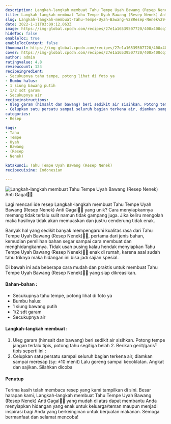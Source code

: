 ```yaml
---
description: Langkah-langkah membuat Tahu Tempe Uyah Bawang (Resep Nenek) Anti Gagal"
title: Langkah-langkah membuat Tahu Tempe Uyah Bawang (Resep Nenek) Anti Gagal
slug: Langkah-langkah-membuat-Tahu-Tempe-Uyah-Bawang-%28Resep-Nenek%29-Anti-Gagal
date: 2022-1-11T03:09:12.063Z
image: https://img-global.cpcdn.com/recipes/27e1a16539507720/400x400cq70/photo.jpg
hideToc: false
enableToc: true
enableTocContent: false
thumbnail: https://img-global.cpcdn.com/recipes/27e1a16539507720/400x400cq70/photo.jpg
cover: https://img-global.cpcdn.com/recipes/27e1a16539507720/400x400cq70/photo.jpg
author: admin
ratingvalue: 4.8
reviewcount: 124
recipeingredient:
- Secukupnya tahu tempe, potong lihat di foto ya
- Bumbu halus:
- 1 siung bawang putih
- 1/2 sdt garam
- Secukupnya air
recipeinstructions:
- Uleg garam (himsalt dan bawang) beri sedikit air sisihkan. Potong tempe jangan terlalu tipis, potong tahu segitiga belah 2. Berikan gerit/garis² tipis seperti ini :
- Celupkan satu persatu sampai seluruh bagian terkena air, diamkan sampai meresap (sy: ±10 menit) Lalu goreng sampai kecoklatan. Angkat dan sajikan. Silahkan dicoba
categories:
- Resep

tags:
- Tahu
- Tempe
- Uyah
- Bawang
- (Resep
- Nenek)

katakunci: Tahu Tempe Uyah Bawang (Resep Nenek)
recipecuisine: Indonesian

---
```


![Langkah-langkah membuat Tahu Tempe Uyah Bawang (Resep Nenek) Anti Gagal👩‍🍳](https://img-global.cpcdn.com/recipes/27e1a16539507720/400x400cq70/photo.jpg)

Lagi mencari ide resep Langkah-langkah membuat Tahu Tempe Uyah Bawang (Resep Nenek) Anti Gagal👩‍🍳 yang unik? Cara menyiapkannya memang tidak terlalu sulit namun tidak gampang juga. Jika keliru mengolah maka hasilnya tidak akan memuaskan dan justru cenderung tidak enak.

Banyak hal yang sedikit banyak mempengaruhi kualitas rasa dari Tahu Tempe Uyah Bawang (Resep Nenek)👩‍🍳, pertama dari jenis bahan, kemudian pemilihan bahan segar sampai cara membuat dan menghidangkannya. Tidak usah pusing kalau hendak menyiapkan Tahu Tempe Uyah Bawang (Resep Nenek)👩‍🍳 enak di rumah, karena asal sudah tahu triknya maka hidangan ini bisa jadi sajian spesial.

Di bawah ini ada beberapa cara mudah dan praktis untuk membuat Tahu Tempe Uyah Bawang (Resep Nenek)👩‍🍳 yang siap dikreasikan.

<!--inarticleads1-->

#### Bahan-bahan :

- Secukupnya tahu tempe, potong lihat di foto ya
- Bumbu halus:
- 1 siung bawang putih
- 1/2 sdt garam
- Secukupnya air

<!--inarticleads2-->

#### Langkah-langkah membuat :

1. Uleg garam (himsalt dan bawang) beri sedikit air sisihkan. Potong tempe jangan terlalu tipis, potong tahu segitiga belah 2. Berikan gerit/garis² tipis seperti ini :
1. Celupkan satu persatu sampai seluruh bagian terkena air, diamkan sampai meresap (sy: ±10 menit) Lalu goreng sampai kecoklatan. Angkat dan sajikan. Silahkan dicoba

#### Penutup

Terima kasih telah membaca resep yang kami tampilkan di sini. Besar harapan kami, Langkah-langkah membuat Tahu Tempe Uyah Bawang (Resep Nenek) Anti Gagal👩‍🍳 yang mudah di atas dapat membantu Anda menyiapkan hidangan yang enak untuk keluarga/teman maupun menjadi inspirasi bagi Anda yang berkeinginan untuk berjualan makanan. Semoga bermanfaat dan selamat mencoba!